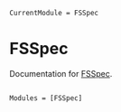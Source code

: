 ```@meta
CurrentModule = FSSpec
```

# FSSpec

Documentation for [FSSpec](https://github.com/asinghvi17/FSSpec.jl).

```@index
```

```@autodocs
Modules = [FSSpec]
```
